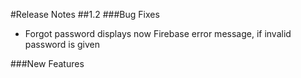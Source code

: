 #Release Notes
##1.2
###Bug Fixes
* Forgot password displays now Firebase error message, if invalid password is given

###New Features
